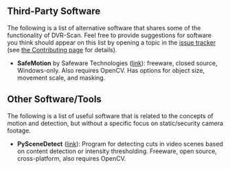 



## Third-Party Software

The following is a list of alternative software that shares some of the functionality of DVR-Scan.  Feel free to provide suggestions for software you think should appear on this list by opening a topic in the [issue tracker](https://github.com/Breakthrough/DVR-Scan/issues) (see <a href="../../contributing/">the Contributing page</a> for details).

 - **SafeMotion** by Safeware Technologies ([link](http://www.safeware.ca/support.php)): freeware, closed source, Windows-only. Also requires OpenCV. Has options for object size, movement scale, and masking.


## Other Software/Tools

The following is a list of useful software that is related to the concepts of motion and detection, but without a specific focus on static/security camera footage.

 - **PySceneDetect** ([link](https://github.com/Breakthrough/PySceneDetect)): Program for detecting cuts in video scenes based on content detection or intensity thresholding.  Freeware, open source, cross-platform, also requires OpenCV.

